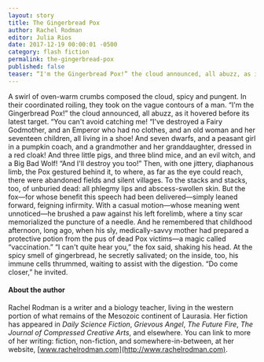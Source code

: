```yaml
---
layout: story
title: The Gingerbread Pox
author: Rachel Rodman
editor: Julia Rios
date: 2017-12-19 00:00:01 -0500
category: flash fiction
permalink: the-gingerbread-pox
published: false
teaser: “I'm the Gingerbread Pox!” the cloud announced, all abuzz, as it hovered before its latest target. “You can't avoid catching me!”
---
```


A swirl of oven-warm crumbs composed the cloud, spicy and pungent. In their coordinated roiling, they took on the vague contours of a man.
“I'm the Gingerbread Pox!” the cloud announced, all abuzz, as it hovered before its latest target. “You can't avoid catching me!
“I've destroyed a Fairy Godmother, and an Emperor who had no clothes, and an old woman and her seventeen children, all living in a shoe! And seven dwarfs, and a peasant girl in a pumpkin coach, and a grandmother and her granddaughter, dressed in a red cloak! And three little pigs, and three blind mice, and an evil witch, and a Big Bad Wolf! 
“And I'll destroy you too!”
Then, with one jittery, diaphanous limb, the Pox gestured behind it, to where, as far as the eye could reach, there were abandoned fields and silent villages. To the stacks and stacks, too, of unburied dead: all phlegmy lips and abscess-swollen skin.
But the fox—for whose benefit this speech had been delivered—simply leaned forward, feigning infirmity.
With a casual motion—whose meaning went unnoticed—he brushed a paw against his left forelimb, where a tiny scar memorialized the puncture of a needle. And he remembered that childhood afternoon, long ago, when his sly, medically-savvy mother had prepared a protective potion from the pus of dead Pox victims—a magic called “vaccination.”
“I can't quite hear you,” the fox said, shaking his head. At the spicy smell of gingerbread, he secretly salivated; on the inside, too, his immune cells thrummed, waiting to assist with the digestion.
“Do come closer,” he invited.

#### About the author

Rachel Rodman is a writer and a biology teacher, living in the western portion of what remains of the Mesozoic continent of Laurasia. Her fiction has appeared in _Daily Science Fiction_, _Grievous Angel_, _The Future Fire_, _The Journal of Compressed Creative Arts_, and elsewhere. You can link to more of her writing: fiction, non-fiction, and somewhere-in-between, at her website, [www.rachelrodman.com](http://www.rachelrodman.com).
